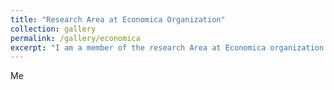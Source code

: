 ```yaml
---
title: "Research Area at Economica Organization"
collection: gallery
permalink: /gallery/economica
excerpt: "I am a member of the research Area at Economica organization. I'm focused on research about development, labor market and  financial inclusion"
---
```

Me